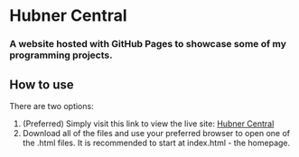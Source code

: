 # Hubner Central

### A website hosted with GitHub Pages to showcase some of my programming projects.

## How to use

There are two options: 

1. (Preferred) Simply visit this link to view the live site: [Hubner Central](https://benedicthubner.github.io/)
2. Download all of the files and use your preferred browser to open one of the .html files. It is recommended to start at index.html - the homepage.